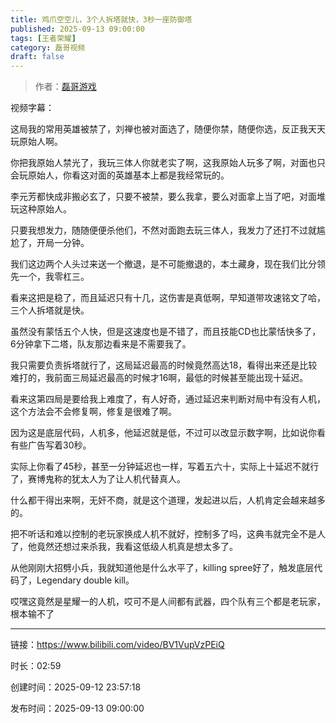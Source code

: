 ```yaml
---
title: 鸡爪空空儿，3个人拆塔就快，3秒一座防御塔
published: 2025-09-13 09:00:00
tags: [王者荣耀]
category: 磊哥视频
draft: false
---
```



> 作者：[磊哥游戏](https://space.bilibili.com/268941858)

视频字幕：

这局我的常用英雄被禁了，刘禅也被对面选了，随便你禁，随便你选，反正我天天玩原始人啊。

你把我原始人禁光了，我玩三体人你就老实了啊，这我原始人玩多了啊，对面也只会玩原始人，你看这对面的英雄基本上都是我经常玩的。

李元芳都快成非搬必玄了，只要不被禁，要么我拿，要么对面拿上当了吧，对面堆玩这种原始人。

只要我想发力，随随便便杀他们，不然对面跑去玩三体人，我发力了还打不过就尴尬了，开局一分钟。

我们这边两个人头过来送一个撤退，是不可能撤退的，本土藏身，现在我们比分领先一个，我零杠三。

看来这把是稳了，而且延迟只有十几，这伤害是真低啊，早知道带攻速铭文了哈，三个人拆塔就是快。

虽然没有蒙恬五个人快，但是这速度也是不错了，而且技能CD也比蒙恬快多了，6分钟拿下二塔，队友那边看来是不需要我了。

我只需要负责拆塔就行了，这局延迟最高的时候竟然高达18，看得出来还是比较难打的，我前面三局延迟最高的时候才16啊，最低的时候甚至能出现十延迟。

看来这第四局是要给我上难度了，有人好奇，通过延迟来判断对局中有没有人机，这个方法会不会修复啊，修复是很难了啊。

因为这是底层代码，人机多，他延迟就是低，不过可以改显示数字啊，比如说你看有些广告写着30秒。

实际上你看了45秒，甚至一分钟延迟也一样，写着五六十，实际上十延迟不就行了，赛博鬼称的犹太人为了让人机代替真人。

什么都干得出来啊，无奸不商，就是这个道理，发起进以后，人机肯定会越来越多的。

把不听话和难以控制的老玩家换成人机不就好，控制多了吗，这典韦就完全不是人了，他竟然还想过来杀我，我看这低级人机真是想太多了。

从他刚刚大招劈小兵，我就知道他是什么水平了，killing spree好了，触发底层代码了，Legendary double kill。

哎嘿这竟然是星耀一的人机，哎可不是人间都有武器，四个队有三个都是老玩家，根本输不了

---

链接：https://www.bilibili.com/video/BV1VupVzPEiQ

时长：02:59

创建时间：2025-09-12 23:57:18

发布时间：2025-09-13 09:00:00

